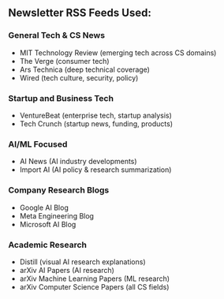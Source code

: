 ## Newsletter RSS Feeds Used:

### General Tech & CS News

- MIT Technology Review (emerging tech across CS domains)
- The Verge (consumer tech)
- Ars Technica (deep technical coverage)
- Wired (tech culture, security, policy)

### Startup and Business Tech

- VentureBeat (enterprise tech, startup analysis)
- Tech Crunch (startup news, funding, products)

### AI/ML Focused

- AI News (AI industry developments)
- Import AI (AI policy & research summarization)

### Company Research Blogs

- Google AI Blog
- Meta Engineering Blog
- Microsoft AI Blog

### Academic Research

- Distill (visual AI research explanations)
- arXiv AI Papers (AI research)
- arXiv Machine Learning Papers (ML research)
- arXiv Computer Science Papers (all CS fields)
